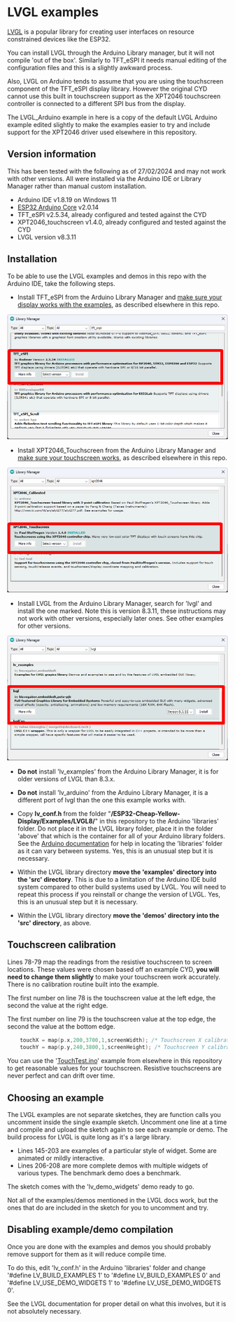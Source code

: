 # LVGL examples

[LVGL](https://lvgl.io/) is a popular library for creating user interfaces on resource constrained devices like the ESP32.

You can install LVGL through the Arduino Library manager, but it will not compile 'out of the box'. Similarly to TFT_eSPI it needs manual editing of the configuration files and this is a slightly awkward process.

Also, LVGL on Arduino tends to assume that you are using the touchscreen component of the TFT_eSPI display library. However the original CYD cannot use this built in touchscreen support as the XPT2046 touchscreen controller is connected to a different SPI bus from the display.

The LVGL_Arduino example in here is a copy of the default LVGL Arduino example edited slightly to make the examples easier to try and include support for the XPT2046 driver used elsewhere in this repository.

## Version information

This has been tested with the following as of 27/02/2024 and may not work with other versions. All were installed via the Arduino IDE or Library Manager rather than manual custom installation.

- Arduino IDE v1.8.19 on Windows 11
- [ESP32 Arduino Core](https://docs.espressif.com/projects/arduino-esp32/en/latest/installing.html) v2.0.14
- TFT_eSPI v2.5.34, already configured and tested against the CYD
- XPT2046_touchscreen v1.4.0, already configured and tested against the CYD
- LVGL version v8.3.11

## Installation

To be able to use the LVGL examples and demos in this repo with the Arduino IDE, take the following steps.

- Install TFT_eSPI from the Arduino Library Manager and [make sure your display works with the examples](https://github.com/witnessmenow/ESP32-Cheap-Yellow-Display/blob/main/SETUP.md), as described elsewhere in this repo.

<img src="libraryManager2.png" style="zoom:67%;" />

- Install XPT2046_Touchscreen from the Arduino Library Manager and [make sure your touchscreen works](https://github.com/witnessmenow/ESP32-Cheap-Yellow-Display/tree/main/Examples/Basics/2-TouchTest), as described elsewhere in this repo. 

<img src="libraryManager3.png" style="zoom:67%;" />

- Install LVGL from the Arduino Library Manager, search for 'lvgl' and install the one marked. Note this is version 8.3.11, these instructions may not work with other versions, especially later ones. See other examples for other versions.

<img src="libraryManager1.png" style="zoom: 67%;" />

- **Do not** install 'lv_examples' from the Arduino Library Manager, it is for older versions of LVGL than 8.3.x.
- **Do not** install 'lv_arduino' from the Arduino Library Manager, it is a different port of lvgl than the one this example works with.

- Copy **lv_conf.h** from the folder "**/ESP32-Cheap-Yellow-Display/Examples/LVGL8/**" in this repository to the Arduino 'libraries' folder. Do not place it in the LVGL library folder, place it in the folder 'above' that which is the container for all of your Arduino library folders. See the [Arduino documentation](https://docs.arduino.cc/software/ide-v1/tutorials/installing-libraries) for help in locating the 'libraries' folder as it can vary between systems. Yes, this is an unusual step but it is necessary.

- Within the LVGL library directory **move the 'examples' directory into the 'src' directory**. This is due to a limitation of the Arduino IDE build system compared to other build systems used by LVGL. You will need to repeat this process if you reinstall or change the version of LVGL. Yes, this is an unusual step but it is necessary.

- Within the LVGL library directory **move the 'demos' directory into the 'src' directory**, as above.

## Touchscreen calibration

Lines 78-79 map the readings from the resistive touchscreen to screen locations. These values were chosen based off an example CYD, **you will need to change them slightly** to make your touchscreen work accurately. There is no calibration routine built into the example.

The first number on line 78 is the touchscreen value at the left edge, the second the value at the right edge.

The first number on line 79 is the touchscreen value at the top edge, the second the value at the bottom edge.

```c++
    touchX = map(p.x,200,3700,1,screenWidth); /* Touchscreen X calibration */
    touchY = map(p.y,240,3800,1,screenHeight); /* Touchscreen Y calibration */
```

You can use the '[TouchTest.ino](https://github.com/witnessmenow/ESP32-Cheap-Yellow-Display/tree/main/Examples/Basics/2-TouchTest)' example from elsewhere in this repository to get reasonable values for your touchscreen. Resistive touchscreens are never perfect and can drift over time.

## Choosing an example

The LVGL examples are not separate sketches, they are function calls you uncomment inside the single example sketch. Uncomment one line at a time and compile and upload the sketch again to see each example or demo. The build process for LVGL is quite long as it's a large library.

- Lines 145-203 are examples of a particular style of widget. Some are animated or mildly interactive.
- Lines 206-208 are more complete demos with multiple widgets of various types. The benchmark demo does a benchmark.

The sketch comes with the 'lv_demo_widgets' demo ready to go.

Not all of the examples/demos mentioned in the LVGL docs work, but the ones that do are included in the sketch for you to uncomment and try.

## Disabling example/demo compilation

Once you are done with the examples and demos you should probably remove support for them as it will reduce compile time.

To do this, edit 'lv_conf.h' in the Arduino 'libraries' folder and change '#define LV_BUILD_EXAMPLES 1' to '#define LV_BUILD_EXAMPLES 0' and '#define LV_USE_DEMO_WIDGETS 1' to '#define LV_USE_DEMO_WIDGETS 0'.

See the LVGL documentation for proper detail on what this involves, but it is not absolutely necessary.
